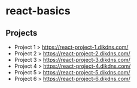 # react-basics

## Projects
- Project 1 > https://react-project-1.dikdns.com/
- Project 2 > https://react-project-2.dikdns.com/
- Project 3 > https://react-project-3.dikdns.com/
- Project 4 > https://react-project-4.dikdns.com/
- Project 5 > https://react-project-5.dikdns.com/
- Project 6 > https://react-project-6.dikdns.com/
